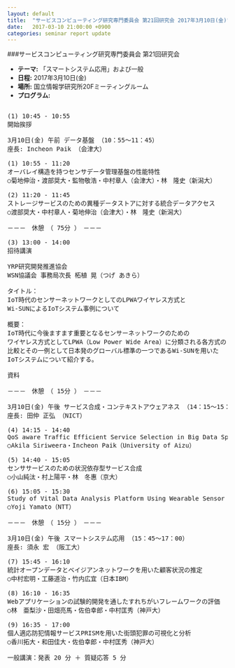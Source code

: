 ```yaml
---
layout: default
title:  "サービスコンピューティング研究専門委員会 第21回研究会 2017年3月10日(金)"
date:   2017-03-10 21:00:00 +0900
categories: seminar report update
---
```


###サービスコンピューティング研究専門委員会 第21回研究会
- __テーマ:__ 「スマートシステム応用」および一般
- __日程:__ 2017年3月10日(金)
- __場所:__ 国立情報学研究所20Fミーティングルーム
- __プログラム:__

<pre>

(1) 10:45 - 10:55
開始挨拶

3月10日(金) 午前 データ基盤 （10：55～11：45）
座長: Incheon Paik （会津大）

(1) 10:55 - 11:20
オーバレイ構造を持つセンサデータ管理基盤の性能特性
○菊地伸治・渡部奨大・監物敬浩・中村章人（会津大）・林　隆史（新潟大）

(2) 11:20 - 11:45
ストレージサービスのための異種データストアに対する統合データアクセス
○渡部奨大・中村章人・菊地伸治（会津大）・林　隆史（新潟大）

－－－　休憩　（ 75分 ）　－－－

(3) 13:00 - 14:00
招待講演

YRP研究開発推進協会
WSN協議会 事務局次長 柘植 晃（つげ あきら）

タイトル：
IoT時代のセンサーネットワークとしてのLPWAワイヤレス方式と
Wi-SUNによるIoTシステム事例について

概要：
IoT時代に今後ますます重要となるセンサーネットワークのための
ワイヤレス方式としてLPWA（Low Power Wide Area）に分類される各方式の
比較とその一例として日本発のグローバル標準の一つであるWi-SUNを用いた
IoTシステムについて紹介する。

資料

－－－　休憩　（ 15分 ）　－－－

3月10日(金) 午後 サービス合成・コンテキストアウェアネス （14：15～15：30）
座長: 田仲 正弘 （NICT）

(4) 14:15 - 14:40
QoS aware Traffic Efficient Service Selection in Big Data Space
○Akila Siriweera・Incheon Paik（University of Aizu）

(5) 14:40 - 15:05
センササービスのための状況依存型サービス合成
○小山純汰・村上陽平・林　冬惠（京大）

(6) 15:05 - 15:30
Study of Vital Data Analysis Platform Using Wearable Sensor
○Yoji Yamato（NTT）

－－－　休憩　（ 15分 ）　－－－

3月10日(金) 午後 スマートシステム応用 （15：45～17：00）
座長: 須永 宏 （阪工大）

(7) 15:45 - 16:10
統計オープンデータとベイジアンネットワークを用いた顧客状況の推定
○中村宏明・工藤道治・竹内広宜（日本IBM）

(8) 16:10 - 16:35
Webアプリケーションの試験的開発を通したすれちがいフレームワークの評価
○林　亜梨沙・田畑亮馬・佐伯幸郎・中村匡秀（神戸大）

(9) 16:35 - 17:00
個人適応防犯情報サービスPRISMを用いた街頭犯罪の可視化と分析
○香川拓大・和田佳大・佐伯幸郎・中村匡秀（神戸大）

一般講演：発表 20 分 ＋ 質疑応答 5 分
</pre>


